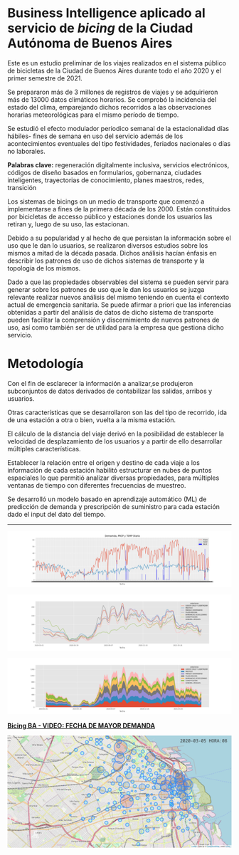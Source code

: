 # Business Intelligence aplicado al servicio de *bicing* de la Ciudad Autónoma de Buenos Aires

Este es un estudio preliminar de los viajes realizados en el sistema público de
bicicletas de la Ciudad de Buenos Aires durante todo el año 2020 y el primer
semestre de 2021.

Se prepararon más de 3 millones de registros de viajes y se adquirieron más de
13000 datos climáticos horarios. Se comprobó la incidencia
del estado del clima, emparejando dichos recorridos a las observaciones
horarias meteorológicas para el mismo período de tiempo.

Se estudió el efecto modulador periodico semanal de la estacionalidad días
hábiles- fines de semana en uso del servicio además de los acontecimientos
eventuales del tipo festividades, feriados nacionales o días
no laborales.

**Palabras clave:** regeneración digitalmente inclusiva, servicios electrónicos,
códigos de diseño basados en formularios, gobernanza, ciudades inteligentes,
trayectorias de conocimiento, planes maestros, redes, 
transición

Los sistemas de bicings on un medio de transporte que comenzó a implementarse a
fines de la primera década de los 2000. Están
constituidos por bicicletas de accesso público y estaciones donde los usuarios
las retiran y, luego de su uso, las estacionan.

Debido a su popularidad y al hecho de que persistan la información sobre el uso
que le dan lo usuarios, se realizaron diversos estudios sobre los mismos a
mitad de la década pasada. Dichos análisis hacían énfasis en describir los
patrones de uso de dichos sistemas de transporte y la topología de los mismos. 

Dado a que las propiedades observables del sistema se pueden
servir para generar sobre los patrones de uso que le dan los
usuarios se juzga relevante realizar nuevos análisis del mismo teniendo en
cuenta el contexto actual de emergencia sanitaria. Se puede afirmar a priori
que las inferencias obtenidas a partir del análisis de datos de dicho sistema
de transporte pueden facilitar la comprensión y discernimiento de nuevos
patrones de uso, así como también ser de utilidad para la empresa que gestiona
dicho servicio.

# Metodología

Con el fin de esclarecer la información a analizar,se produjeron subconjuntos de
datos derivados de contabilizar las salidas, arribos y usuarios.  

Otras características que se desarrollaron son las del tipo de recorrido, ida
de una estación a otra o bien, vuelta a la misma estación. 

El cálculo de la distancia del viaje derivó en la posibilidad de establecer la
velocidad de desplazamiento de los usuarios y a partir de ello desarrollar
múltiples características.

Establecer la relación entre el origen y destino de cada viaje a los
información de cada estación habilitó estructurar en nubes de puntos espaciales
lo que permitió analizar diversas propiedades, para múltiples ventanas de
tiempo con diferentes frecuencias de muestreo.  

Se desarrolló un modelo basado en aprendizaje automático (ML) de predicción de
demanda y prescripción de suministro para cada estación dado el input del dato
del tiempo.

- - - 

![Análisis de serie de tiempo de demanda y clima]( EDA/PNGs/clima.png "Análisis de serie de tiempo: Demanda y clima")

![Estaciones mas demandadas diariamente](EDA/PNGs/demandas.png "Demanda diaria de las estaciones mas requeridas")

![Top stations daily share](EDA/PNGs/demandaA.png "Top stations daily share")

[**Bicing BA - VIDEO: FECHA DE MAYOR DEMANDA**](https://www.youtube.com/watch?v=_muR3drqs_Y)

![Distribución geográfica de la demanda de bicicletas text](EDA/ESDA/2020-03-05_08_map.png "Distribución geográfica de la demanda de bicicletas")




